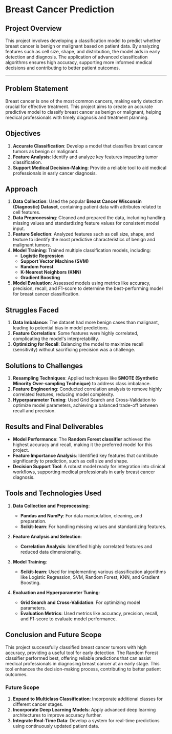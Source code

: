# Breast Cancer Prediction

## Project Overview
This project involves developing a classification model to predict whether breast cancer is benign or malignant based on patient data. By analyzing features such as cell size, shape, and distribution, the model aids in early detection and diagnosis. The application of advanced classification algorithms ensures high accuracy, supporting more informed medical decisions and contributing to better patient outcomes.

---

## Problem Statement
Breast cancer is one of the most common cancers, making early detection crucial for effective treatment. This project aims to create an accurate predictive model to classify breast cancer as benign or malignant, helping medical professionals with timely diagnosis and treatment planning.

## Objectives
1. **Accurate Classification**: Develop a model that classifies breast cancer tumors as benign or malignant.
2. **Feature Analysis**: Identify and analyze key features impacting tumor classification.
3. **Support Medical Decision-Making**: Provide a reliable tool to aid medical professionals in early cancer diagnosis.

## Approach
1. **Data Collection**: Used the popular **Breast Cancer Wisconsin (Diagnostic) Dataset**, containing patient data with attributes related to cell features.
2. **Data Preprocessing**: Cleaned and prepared the data, including handling missing values and standardizing feature values for consistent model input.
3. **Feature Selection**: Analyzed features such as cell size, shape, and texture to identify the most predictive characteristics of benign and malignant tumors.
4. **Model Training**: Trained multiple classification models, including:
   - **Logistic Regression**
   - **Support Vector Machine (SVM)**
   - **Random Forest**
   - **K-Nearest Neighbors (KNN)**
   - **Gradient Boosting**
5. **Model Evaluation**: Assessed models using metrics like accuracy, precision, recall, and F1-score to determine the best-performing model for breast cancer classification.

## Struggles Faced
1. **Data Imbalance**: The dataset had more benign cases than malignant, leading to potential bias in model predictions.
2. **Feature Correlation**: Some features were highly correlated, complicating the model's interpretability.
3. **Optimizing for Recall**: Balancing the model to maximize recall (sensitivity) without sacrificing precision was a challenge.

## Solutions to Challenges
1. **Resampling Techniques**: Applied techniques like **SMOTE (Synthetic Minority Over-sampling Technique)** to address class imbalance.
2. **Feature Engineering**: Conducted correlation analysis to remove highly correlated features, reducing model complexity.
3. **Hyperparameter Tuning**: Used Grid Search and Cross-Validation to optimize model parameters, achieving a balanced trade-off between recall and precision.

## Results and Final Deliverables
- **Model Performance**: The **Random Forest classifier** achieved the highest accuracy and recall, making it the preferred model for this project.
- **Feature Importance Analysis**: Identified key features that contribute significantly to prediction, such as cell size and shape.
- **Decision Support Tool**: A robust model ready for integration into clinical workflows, supporting medical professionals in early breast cancer diagnosis.

## Tools and Technologies Used

1. **Data Collection and Preprocessing**:
   - **Pandas and NumPy**: For data manipulation, cleaning, and preparation.
   - **Scikit-learn**: For handling missing values and standardizing features.

2. **Feature Analysis and Selection**:
   - **Correlation Analysis**: Identified highly correlated features and reduced data dimensionality.

3. **Model Training**:
   - **Scikit-learn**: Used for implementing various classification algorithms like Logistic Regression, SVM, Random Forest, KNN, and Gradient Boosting.

4. **Evaluation and Hyperparameter Tuning**:
   - **Grid Search and Cross-Validation**: For optimizing model parameters.
   - **Evaluation Metrics**: Used metrics like accuracy, precision, recall, and F1-score to evaluate model performance.

## Conclusion and Future Scope
This project successfully classified breast cancer tumors with high accuracy, providing a useful tool for early detection. The Random Forest classifier performed best, offering reliable predictions that can assist medical professionals in diagnosing breast cancer at an early stage. This tool enhances the decision-making process, contributing to better patient outcomes.

### Future Scope
1. **Expand to Multiclass Classification**: Incorporate additional classes for different cancer stages.
2. **Incorporate Deep Learning Models**: Apply advanced deep learning architectures to improve accuracy further.
3. **Integrate Real-Time Data**: Develop a system for real-time predictions using continuously updated patient data.

